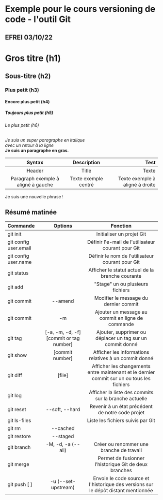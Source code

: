 # Exemple pour le cours versioning de code - l'outil Git
## EFREI 03/10/22 

# Gros titre (h1)
## Sous-titre (h2)
### Plus petit (h3)
#### Encore plus petit (h4)
##### Toujours plus petit (h5)
###### Le plus petit (h6) 

_Je suis un super paragraphe en italique_\
_avec un retour à la ligne_\
**Je suis un paragraphe en gras.**

| Syntax    | Description | Test |
| :------:  | :---------: | ---: |
| Header    | Title       | Texte|
| Paragraph exemple à aligné à gauche | Texte exemple centré | Texte exemple à aligné à droite |

Je suis une nouvelle phrase !

## Résumé matinée

| Commande | Options | Fonction |
| :------ | :-----: | :------: |
| git init | | Initialiser un projet Git |
| git config user.email | | Définir l'e-mail de l'utilisateur courant pour Git |
| git config user.name | | Définir le nom de l'utilisateur courant pour Git |
| git status | | Afficher le statut actuel de la branche courante |
| git add | | "Stage" un ou plusieurs fichiers |
| git commit | --amend | Modifier le message du dernier commit |
| git commit | -m | Ajouter un message au commit en ligne de commande |
| git tag | [-a, -m, -d, -f] [commit or tag number] | Ajouter, supprimer ou déplacer un tag sur un commit donné |
| git show | [commit number] | Afficher les informations relatives à un commit donné |
| git diff | [file] | Afficher les changements entre maintenant et le dernier commit sur un ou tous les fichiers |
| git log | | Afficher la liste des commits sur la branche actuelle |
| git reset | --soft, --hard | Revenir à un état précédent de notre code projet |
| git ls-files | | Liste les fichiers suivis par Git |
| git rm | --cached | | Retirer un ou plusieurs fichiers de l'historique de suivi de Git |
| git restore | --staged | | Unstage un ou plusieurs fichiers |
| git branch | -M, -d, -a (--all) | Créer ou renommer une branche de travail |
| git merge | | Permet de fusionner l'historique Git de deux branches |
| git push [<alias> <branche>] | -u (--set-upstream) | Envoie le code source et l'historique des versions sur le dépôt distant mentionnée |